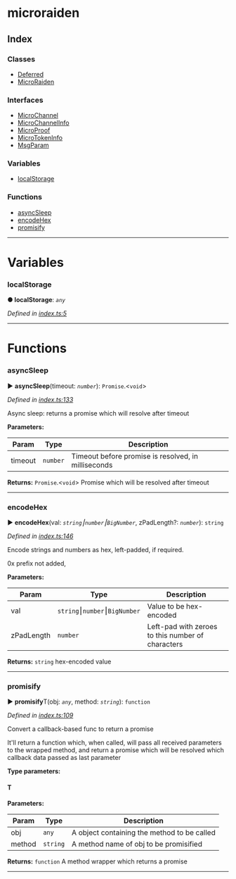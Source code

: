 


#  microraiden

## Index

### Classes

* [Deferred](classes/deferred.md)
* [MicroRaiden](classes/microraiden.md)


### Interfaces

* [MicroChannel](interfaces/microchannel.md)
* [MicroChannelInfo](interfaces/microchannelinfo.md)
* [MicroProof](interfaces/microproof.md)
* [MicroTokenInfo](interfaces/microtokeninfo.md)
* [MsgParam](interfaces/msgparam.md)


### Variables

* [localStorage](#localstorage)


### Functions

* [asyncSleep](#asyncsleep)
* [encodeHex](#encodehex)
* [promisify](#promisify)



---
# Variables
<a id="localstorage"></a>

###  localStorage

**●  localStorage**:  *`any`* 

*Defined in [index.ts:5](https://github.com/andrevmatos/microraiden/blob/0546d77/microraiden/microraiden/webui/microraiden/src/index.ts#L5)*





___


# Functions
<a id="asyncsleep"></a>

###  asyncSleep

► **asyncSleep**(timeout: *`number`*): `Promise`.<`void`>



*Defined in [index.ts:133](https://github.com/andrevmatos/microraiden/blob/0546d77/microraiden/microraiden/webui/microraiden/src/index.ts#L133)*



Async sleep: returns a promise which will resolve after timeout


**Parameters:**

| Param | Type | Description |
| ------ | ------ | ------ |
| timeout | `number`   |  Timeout before promise is resolved, in milliseconds |





**Returns:** `Promise`.<`void`>
Promise which will be resolved after timeout






___

<a id="encodehex"></a>

###  encodeHex

► **encodeHex**(val: *`string`⎮`number`⎮`BigNumber`*, zPadLength?: *`number`*): `string`



*Defined in [index.ts:146](https://github.com/andrevmatos/microraiden/blob/0546d77/microraiden/microraiden/webui/microraiden/src/index.ts#L146)*



Encode strings and numbers as hex, left-padded, if required.

0x prefix not added,


**Parameters:**

| Param | Type | Description |
| ------ | ------ | ------ |
| val | `string`⎮`number`⎮`BigNumber`   |  Value to be hex-encoded |
| zPadLength | `number`   |  Left-pad with zeroes to this number of characters |





**Returns:** `string`
hex-encoded value






___

<a id="promisify"></a>

###  promisify

► **promisify**T(obj: *`any`*, method: *`string`*): `function`



*Defined in [index.ts:109](https://github.com/andrevmatos/microraiden/blob/0546d77/microraiden/microraiden/webui/microraiden/src/index.ts#L109)*



Convert a callback-based func to return a promise

It'll return a function which, when called, will pass all received parameters to the wrapped method, and return a promise which will be resolved which callback data passed as last parameter


**Type parameters:**

#### T 
**Parameters:**

| Param | Type | Description |
| ------ | ------ | ------ |
| obj | `any`   |  A object containing the method to be called |
| method | `string`   |  A method name of obj to be promisified |





**Returns:** `function`
A method wrapper which returns a promise






___


